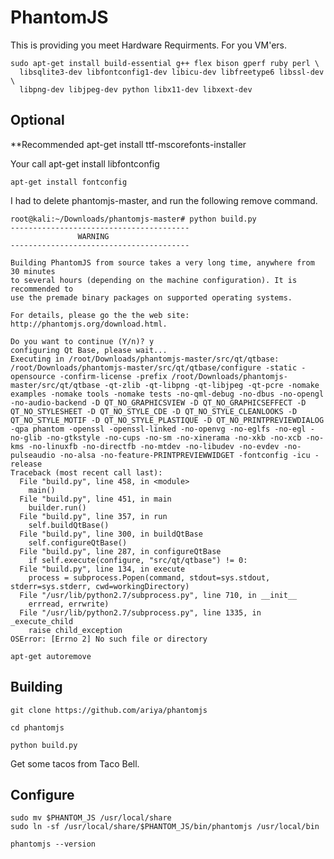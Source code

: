 # PhantomJS

This is providing you meet Hardware Requirments. For you VM'ers.

```
sudo apt-get install build-essential g++ flex bison gperf ruby perl \
  libsqlite3-dev libfontconfig1-dev libicu-dev libfreetype6 libssl-dev \
  libpng-dev libjpeg-dev python libx11-dev libxext-dev
```

## Optional

**Recommended
	apt-get install ttf-mscorefonts-installer

Your call
	apt-get install libfontconfig

	apt-get install fontconfig

I had to delete phantomjs-master, and run the following remove command.
```
root@kali:~/Downloads/phantomjs-master# python build.py
----------------------------------------
               WARNING
----------------------------------------

Building PhantomJS from source takes a very long time, anywhere from 30 minutes
to several hours (depending on the machine configuration). It is recommended to
use the premade binary packages on supported operating systems.

For details, please go the the web site: http://phantomjs.org/download.html.

Do you want to continue (Y/n)? y
configuring Qt Base, please wait...
Executing in /root/Downloads/phantomjs-master/src/qt/qtbase: /root/Downloads/phantomjs-master/src/qt/qtbase/configure -static -opensource -confirm-license -prefix /root/Downloads/phantomjs-master/src/qt/qtbase -qt-zlib -qt-libpng -qt-libjpeg -qt-pcre -nomake examples -nomake tools -nomake tests -no-qml-debug -no-dbus -no-opengl -no-audio-backend -D QT_NO_GRAPHICSVIEW -D QT_NO_GRAPHICSEFFECT -D QT_NO_STYLESHEET -D QT_NO_STYLE_CDE -D QT_NO_STYLE_CLEANLOOKS -D QT_NO_STYLE_MOTIF -D QT_NO_STYLE_PLASTIQUE -D QT_NO_PRINTPREVIEWDIALOG -qpa phantom -openssl -openssl-linked -no-openvg -no-eglfs -no-egl -no-glib -no-gtkstyle -no-cups -no-sm -no-xinerama -no-xkb -no-xcb -no-kms -no-linuxfb -no-directfb -no-mtdev -no-libudev -no-evdev -no-pulseaudio -no-alsa -no-feature-PRINTPREVIEWWIDGET -fontconfig -icu -release
Traceback (most recent call last):
  File "build.py", line 458, in <module>
    main()
  File "build.py", line 451, in main
    builder.run()
  File "build.py", line 357, in run
    self.buildQtBase()
  File "build.py", line 300, in buildQtBase
    self.configureQtBase()
  File "build.py", line 287, in configureQtBase
    if self.execute(configure, "src/qt/qtbase") != 0:
  File "build.py", line 134, in execute
    process = subprocess.Popen(command, stdout=sys.stdout, stderr=sys.stderr, cwd=workingDirectory)
  File "/usr/lib/python2.7/subprocess.py", line 710, in __init__
    errread, errwrite)
  File "/usr/lib/python2.7/subprocess.py", line 1335, in _execute_child
    raise child_exception
OSError: [Errno 2] No such file or directory
```
	apt-get autoremove

## Building

	git clone https://github.com/ariya/phantomjs

	cd phantomjs

	python build.py

Get some tacos from Taco Bell.

## Configure

	sudo mv $PHANTOM_JS /usr/local/share
	sudo ln -sf /usr/local/share/$PHANTOM_JS/bin/phantomjs /usr/local/bin

	phantomjs --version
